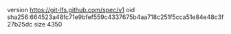 version https://git-lfs.github.com/spec/v1
oid sha256:664523a48fc71e9bfef559c4337675b4aa718c251f5cca51e84e48c3f27b25dc
size 4350
